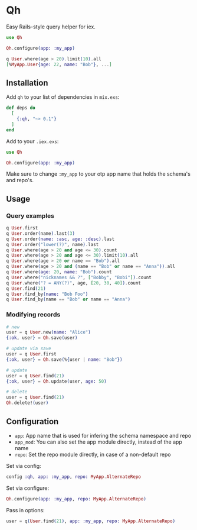# Qh

Easy Rails-style query helper for iex. 

```elixir
use Qh

Qh.configure(app: :my_app)

q User.where(age > 20).limit(10).all
[%MyApp.User{age: 22, name: "Bob"}, ...]
```

## Installation

Add `qh` to your list of dependencies in `mix.exs`:

```elixir
def deps do
  [
    {:qh, "~> 0.1"}
  ]
end
```

Add to your `.iex.exs`:

```elixir
use Qh

Qh.configure(app: :my_app)
```

Make sure to change `:my_app` to your otp app name that holds the schema's and repo's.

## Usage

### Query examples

```elixir
q User.first
q User.order(name).last(3)
q User.order(name: :asc, age: :desc).last
q User.order("lower(?)", name).last
q User.where(age > 20 and age <= 30).count
q User.where(age > 20 and age <= 30).limit(10).all
q User.where(age > 20 or name == "Bob").all
q User.where(age > 20 and (name == "Bob" or name == "Anna")).all
q User.where(age: 20, name: "Bob").count
q User.where("nicknames && ?", ["Bobby", "Bobi"]).count
q User.where("? = ANY(?)", age, [20, 30, 40]).count
q User.find(21)
q User.find_by(name: "Bob Foo")
q User.find_by(name == "Bob" or name == "Anna")
```

### Modifying records
```elixir
# new
user = q User.new(name: "Alice")
{:ok, user} = Qh.save(user)

# update via save
user = q User.first
{:ok, user} = Qh.save(%{user | name: "Bob"})

# update
user = q User.find(21)
{:ok, user} = Qh.update(user, age: 50)

# delete
user = q User.find(21)
Qh.delete!(user)
```

## Configuration

 - `app`: App name that is used for infering the schema namespace and repo
 - `app_mod`: You can also set the app module directly, instead of the app name
 - `repo`: Set the repo module directly, in case of a non-default repo

Set via config:

```elixir
config :qh, app: :my_app, repo: MyApp.AlternateRepo
```

Set via configure:

```elixir
Qh.configure(app: :my_app, repo: MyApp.AlternateRepo)
```

Pass in options:

```elixir
user = q(User.find(21), app: :my_app, repo: MyApp.AlternateRepo)
```
